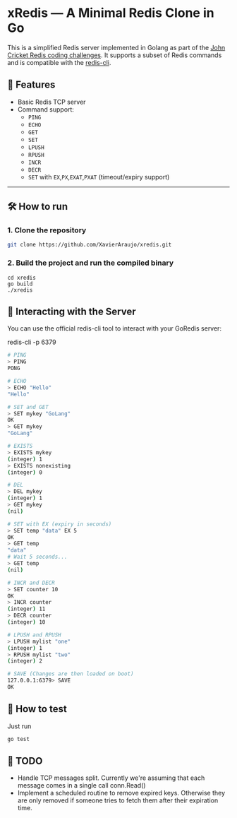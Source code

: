 # xRedis — A Minimal Redis Clone in Go

This is a simplified Redis server implemented in Golang as part of the [John Cricket Redis coding challenges](https://codingchallenges.fyi/challenges/challenge-redis/). It supports a subset of Redis commands and is compatible with the [redis-cli](https://redis.io/docs/latest/develop/tools/cli/).

## 🚀 Features

- Basic Redis TCP server
- Command support:
  - `PING`
  - `ECHO`
  - `GET`
  - `SET`
  - `LPUSH`
  - `RPUSH`
  - `INCR`
  - `DECR`
  - `SET` with `EX`,`PX`,`EXAT`,`PXAT` (timeout/expiry support)

---

## 🛠 How to run

### 1. Clone the repository

```bash
git clone https://github.com/XavierAraujo/xredis.git
```

### 2. Build the project and run the compiled binary
```
cd xredis
go build
./xredis
```

## 💬 Interacting with the Server
You can use the official redis-cli tool to interact with your GoRedis server:

redis-cli -p 6379
```bash
# PING
> PING
PONG

# ECHO
> ECHO "Hello"
"Hello"

# SET and GET
> SET mykey "GoLang"
OK
> GET mykey
"GoLang"

# EXISTS
> EXISTS mykey
(integer) 1
> EXISTS nonexisting
(integer) 0

# DEL
> DEL mykey
(integer) 1
> GET mykey
(nil)

# SET with EX (expiry in seconds)
> SET temp "data" EX 5
OK
> GET temp
"data"
# Wait 5 seconds...
> GET temp
(nil)

# INCR and DECR
> SET counter 10
OK
> INCR counter
(integer) 11
> DECR counter
(integer) 10

# LPUSH and RPUSH
> LPUSH mylist "one"
(integer) 1
> RPUSH mylist "two"
(integer) 2

# SAVE (Changes are then loaded on boot)
127.0.0.1:6379> SAVE
OK
```


## 🧪 How to test

Just run

```bash
go test
```

## 🚧 TODO

- Handle TCP messages split. Currently we're assuming that each message comes in a single call conn.Read()
- Implement a scheduled routine to remove expired keys. Otherwise they are only removed if someone tries to fetch them after their expiration time.